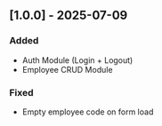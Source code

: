 ## [1.0.0] - 2025-07-09
### Added
- Auth Module (Login + Logout)
- Employee CRUD Module

### Fixed
- Empty employee code on form load
